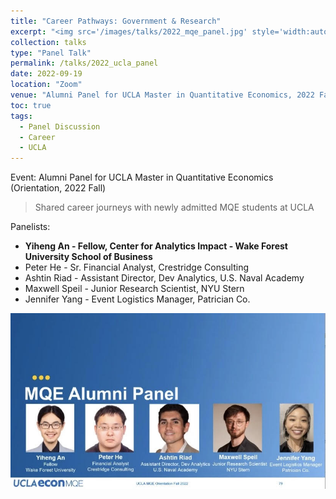 ```yaml
---
title: "Career Pathways: Government & Research"
excerpt: "<img src='/images/talks/2022_mqe_panel.jpg' style='width:auto; height:auto;'>"
collection: talks
type: "Panel Talk"
permalink: /talks/2022_ucla_panel
date: 2022-09-19
location: "Zoom"
venue: "Alumni Panel for UCLA Master in Quantitative Economics, 2022 Fall"
toc: true
tags:
  - Panel Discussion
  - Career
  - UCLA
---
```


Event: Alumni Panel for UCLA Master in Quantitative Economics (Orientation, 2022 Fall)
> Shared career journeys with newly admitted MQE students at UCLA

Panelists:
- **Yiheng An - Fellow, Center for Analytics Impact - Wake Forest University School of Business**
- Peter He - Sr. Financial Analyst, Crestridge Consulting
- Ashtin Riad - Assistant Director, Dev Analytics, U.S. Naval Academy
- Maxwell Speil - Junior Research Scientist, NYU Stern
- Jennifer Yang - Event Logistics Manager, Patrician Co.


<img src='/images/talks/2022_mqe_panel.jpg' style='width:auto; height:auto;'>
